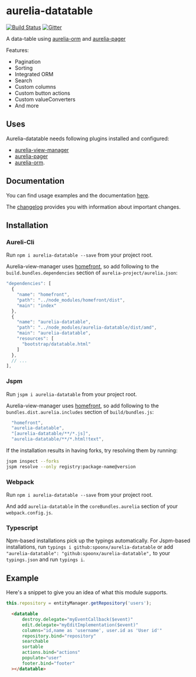 # aurelia-datatable

[![Build Status](https://travis-ci.org/SpoonX/aurelia-datatable.svg)](https://travis-ci.org/SpoonX/aurelia-datatable)
[![Gitter](https://img.shields.io/gitter/room/nwjs/nw.js.svg?maxAge=2592000?style=plastic)](https://gitter.im/SpoonX/Dev)

A data-table using [aurelia-orm](https://github.com/SpoonX/aurelia-orm) and [aurelia-pager](https://github.com/SpoonX/aurelia-pager)

Features:

* Pagination
* Sorting
* Integrated ORM
* Search
* Custom columns
* Custom button actions
* Custom valueConverters
* And more

## Uses

Aurelia-datatable needs following plugins installed and configured:

* [aurelia-view-manager](https://www.npmjs.com/package/aurelia-view-manager)
* [aurelia-pager](https://www.npmjs.com/package/aurelia-pager)
* [aurelia-orm](https://www.npmjs.com/package/aurelia-orm).

## Documentation

You can find usage examples and the documentation [here](http://aurelia-datatable.spoonx.org/).

The [changelog](doc/changelog.md) provides you with information about important changes.

## Installation

### Aureli-Cli

Run `npm i aurelia-datatable --save` from your project root.

Aurelia-view-manager uses [homefront](https://www.npmjs.com/package/homefront), so add following to the `build.bundles.dependencies` section of `aurelia-project/aurelia.json`:

```js
"dependencies": [
  {
    "name": "homefront",
    "path": "../node_modules/homefront/dist",
    "main": "index"
  },
  {
    "name": "aurelia-datatable",
    "path": "../node_modules/aurelia-datatable/dist/amd",
    "main": "aurelia-datatable",
    "resources": [
      "bootstrap/datatable.html"
    ]
  },
  // ...
],
```

### Jspm

Run `jspm i aurelia-datatable` from your project root.

Aurelia-view-manager uses [homefront](https://www.npmjs.com/package/homefront), so add following to the `bundles.dist.aurelia.includes` section of `build/bundles.js`:

```js
  "homefront",
  "aurelia-datatable",
  "[aurelia-datatable/**/*.js]",
  "aurelia-datatable/**/*.html!text",
```

If the installation results in having forks, try resolving them by running:

```sh
jspm inspect --forks
jspm resolve --only registry:package-name@version
```

### Webpack

Run `npm i aurelia-datatable --save` from your project root.

And add `aurelia-datatable` in the `coreBundles.aurelia` section of your `webpack.config.js`.

### Typescript

Npm-based installations pick up the typings automatically. For Jspm-based installations, run `typings i github:spoonx/aurelia-datatable` or add `"aurelia-datatable": "github:spoonx/aurelia-datatable",` to your `typings.json` and run `typings i`.

## Example

Here's a snippet to give you an idea of what this module supports.

```js
this.repository = entityManager.getRepository('users');
```

```html
  <datatable
      destroy.delegate="myEventCallback($event)"
      edit.delegate="myEditImplementation($event)"
      columns="id,name as 'username', user.id as 'User id'"
      repository.bind="repository"
      searchable
      sortable
      actions.bind="actions"
      populate="user"
      footer.bind="footer"
  ></datatable>
```
